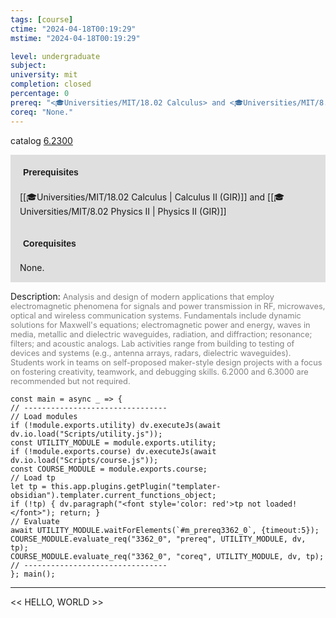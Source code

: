 ```yaml
---
tags: [course]
ctime: "2024-04-18T00:19:29"
mstime: "2024-04-18T00:19:29"

level: undergraduate
subject: 
university: mit
completion: closed
percentage: 0
prereq: "<🎓Universities/MIT/18.02 Calculus> and <🎓Universities/MIT/8.02 Physics II>"
coreq: "None."
---
```


catalog [6.2300](http://student.mit.edu/catalog/m6b.html#6.2300)

<span style="display: block; padding: 15px; background-color: rgb(100, 100, 100, 0.2);"><font id="m_prereq3362_0" style="display: block; font-family: Arial, sans-serif; font-weight: bold; padding: 5px">Prerequisites</font><br><span id="prereq3362_0">[[🎓Universities/MIT/18.02 Calculus | Calculus II (GIR)]] and [[🎓Universities/MIT/8.02 Physics II | Physics II (GIR)]]</span></span>
<span style="display: block; padding: 15px; background-color: rgb(100, 100, 100, 0.2);"><font id="m_coreq3362_0" style="display: block; font-family: Arial, sans-serif; font-weight: bold; padding: 5px">Corequisites</font><br><span id="coreq3362_0">None.</span></span>

<font style="">Description:</font>
<font style="color: grey; font-size: 0.8rem;">Analysis and design of modern applications that employ electromagnetic phenomena for signals and power transmission in RF, microwaves, optical and wireless communication systems. Fundamentals include dynamic solutions for Maxwell's equations; electromagnetic power and energy, waves in media, metallic and dielectric waveguides, radiation, and diffraction; resonance; filters; and acoustic analogs. Lab activities range from building to testing of devices and systems (e.g., antenna arrays, radars, dielectric waveguides). Students work in teams on self-proposed maker-style design projects with a focus on fostering creativity, teamwork, and debugging skills. 6.2000 and 6.3000 are recommended but not required.</font>

```dataviewjs
const main = async _ => {
// --------------------------------
// Load modules
if (!module.exports.utility) dv.executeJs(await dv.io.load("Scripts/utility.js"));
const UTILITY_MODULE = module.exports.utility;
if (!module.exports.course) dv.executeJs(await dv.io.load("Scripts/course.js"));
const COURSE_MODULE = module.exports.course;
// Load tp
let tp = this.app.plugins.getPlugin("templater-obsidian").templater.current_functions_object;
if (!tp) { dv.paragraph("<font style='color: red'>tp not loaded!</font>"); return; }
// Evaluate
await UTILITY_MODULE.waitForElements(`#m_prereq3362_0`, {timeout:5});
COURSE_MODULE.evaluate_req("3362_0", "prereq", UTILITY_MODULE, dv, tp);
COURSE_MODULE.evaluate_req("3362_0", "coreq", UTILITY_MODULE, dv, tp);
// --------------------------------
}; main();
```

---

<< HELLO, WORLD >>
